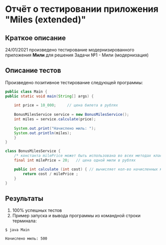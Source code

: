 # Отчёт о тестировании приложения "Miles (extended)"

## Краткое описание

24/01/2021 произведено тестирование модернизированного приложения **Мили** для решения Задачи №1 - Мили (модернизация)

## Описание тестов

Произведено позитивное тестирование следующей программы:
```java
public class Main {
public static void main(String[] args) {
    
    int price = 10_000;     // цена билета в рублях
    
    BonusMilesService service = new BonusMilesService();
    int miles = service.calculate(price);
        
    System.out.print("Начислено миль: ");
    System.out.println(miles);
    }
}

class BonusMilesService {
    /* константа milePrice может быть использована во всех методах класса */
    final int milePrice = 20;   // цена одной мили в рублях

    public int calculate (int cost) { // вычисляет кол-во начисленных миль
        return cost / milePrice ;
    }
}
```
## Результаты

1. 100% успешных тестов
2. Пример запуска и вывода программы из командной строки терминала:

```
$ java Main

Начислено миль: 500
```


